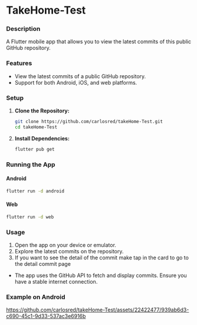 


# TakeHome-Test

### Description

A Flutter mobile app that allows you to view the latest commits of this public GitHub repository.

### Features

- View the latest commits of a public GitHub repository.
- Support for both Android, iOS, and web platforms.

### Setup

1. **Clone the Repository:**

    ```bash
    git clone https://github.com/carlosred/takeHome-Test.git
    cd takeHome-Test
    ```

2. **Install Dependencies:**

    ```bash
    flutter pub get
    ```

### Running the App

#### Android

```bash
flutter run -d android
```

#### Web

```bash
flutter run -d web
```

### Usage

1. Open the app on your device or emulator.
2. Explore the latest commits on the repository.
3. If you want to see the detail of the commit make tap in the card to go to the detail commit page
   



- The app uses the GitHub API to fetch and display commits. Ensure you have a stable internet connection.

### Example on Android




https://github.com/carlosred/takeHome-Test/assets/22422477/939ab6d3-c690-45c1-9d33-537ac3e6916b



